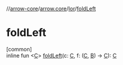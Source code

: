 //[arrow-core](../../../index.md)/[arrow.core](../index.md)/[Ior](index.md)/[foldLeft](fold-left.md)

# foldLeft

[common]\
inline fun &lt;[C](fold-left.md)&gt; [foldLeft](fold-left.md)(c: [C](fold-left.md), f: ([C](fold-left.md), [B](index.md)) -&gt; [C](fold-left.md)): [C](fold-left.md)
